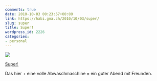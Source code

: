 ```yaml
---
comments: true
date: 2010-10-03 00:23:57+00:00
link: https://habi.gna.ch/2010/10/03/super/
slug: super
title: Super!
wordpress_id: 2226
categories:
- personal
---
```


[![](https://static.flickr.com/4150/5045273703_75d4455629_m.jpg)](https://www.flickr.com/photos/habi/5045273703/)
   
[Super!](https://www.flickr.com/photos/habi/5045273703/)

Das hier + eine volle Abwaschmaschine = ein guter Abend mit Freunden.
